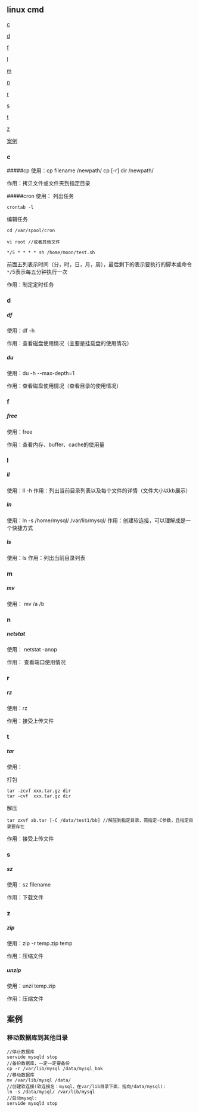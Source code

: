 ## linux cmd

[c](https://github.com/moonye6/blog/blob/master/201509/linux_cmd.md#c)

[d](https://github.com/moonye6/blog/blob/master/201509/linux_cmd.md#d)

[f](https://github.com/moonye6/blog/blob/master/201509/linux_cmd.md#f)

[l](https://github.com/moonye6/blog/blob/master/201509/linux_cmd.md#l)

[m](https://github.com/moonye6/blog/blob/master/201509/linux_cmd.md#m)

[n](https://github.com/moonye6/blog/blob/master/201509/linux_cmd.md#n)

[r](https://github.com/moonye6/blog/blob/master/201509/linux_cmd.md#r)

[s](https://github.com/moonye6/blog/blob/master/201509/linux_cmd.md#s)

[t](https://github.com/moonye6/blog/blob/master/201509/linux_cmd.md#t)

[z](https://github.com/moonye6/blog/blob/master/201509/linux_cmd.md#z)

[案例](https://github.com/moonye6/blog/blob/master/201509/linux_cmd.md#案例)

### c
#####cp
使用：cp filename /newpath/
      cp [-r] dir /newpath/    

作用：拷贝文件或文件夹到指定目录

#####cron
使用：
列出任务
```
crontab -l
```
编辑任务
```
cd /var/spool/cron

vi root //或者其他文件

*/5 * * * * sh /home/moon/test.sh
```

前面五列表示时间（分，时，日，月，周），最后剩下的表示要执行的脚本或命令
`*/`5表示每五分钟执行一次

作用：制定定时任务

### d
##### df
使用：df -h

作用：查看磁盘使用情况（主要是挂载盘的使用情况）

##### du
使用：du -h --max-depth=1

作用：查看磁盘使用情况（查看目录的使用情况）

### f
##### free
使用：free

作用：查看内存、buffer、cache的使用量



### l
##### ll
使用：ll -h
作用：列出当前目录列表以及每个文件的详情（文件大小以kb展示）

##### ln
使用：ln -s /home/mysql/ /var/lib/mysql/
作用：创建软连接，可以理解成是一个快捷方式

##### ls
使用：ls
作用：列出当前目录列表

### m
##### mv
使用： mv /a /b

### n
##### netstat
使用： netstat -anop

作用： 查看端口使用情况


### r
##### rz
使用：rz

作用：接受上传文件

### t
##### tar
使用：

打包
```
tar -zcvf xxx.tar.gz dir
tar -cvf  xxx.tar.gz dir
```

解压
```
tar zxvf ab.tar [-C /data/test1/bb] //解压到指定目录，需指定-C参数，且指定目录要存在
```

作用：接受上传文件

### s
##### sz
使用：sz filename

作用：下载文件

### z
##### zip
使用：zip -r temp.zip temp

作用：压缩文件

##### unzip
使用：unzi  temp.zip

作用：压缩文件


## 案例
### 移动数据库到其他目录

```
//停止数据库
servide mysqld stop
//备份数据库，一定一定要备份
cp -r /var/lib/mysql /data/mysql_bak
//移动数据库
mv /var/lib/mysql /data/
//创建软连接(软连接名：mysql，在var/lib目录下面，指向/data/mysql):
ln -s /data/mysql/ /var/lib/mysql
//启动mysql:
servide mysqld stop
```

